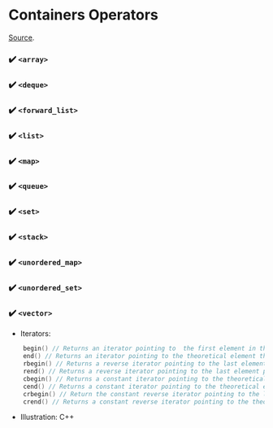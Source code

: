 # Containers Operators

[Source](https://www.cplusplus.com/reference/stl/).

### :heavy_check_mark: `<array>`

### :heavy_check_mark: `<deque>`

### :heavy_check_mark: `<forward_list>`

### :heavy_check_mark: `<list>`

### :heavy_check_mark: `<map>`

### :heavy_check_mark: `<queue>`

### :heavy_check_mark: `<set>`

### :heavy_check_mark: `<stack>`

### :heavy_check_mark: `<unordered_map>`

### :heavy_check_mark: `<unordered_set>`

### :heavy_check_mark: `<vector>`

- Iterators:

```c++
    begin() // Returns an iterator pointing to  the first element in the vector.
    end() // Returns an iterator pointing to the theoretical element that follows the last element in the vector.
    rbegin() // Returns a reverse iterator pointing to the last element in the vector (reverse beginning).
    rend() // Returns a reverse iterator pointing to the last element preceding the first elelemt in the vector (considered as reverse end).
    cbegin() // Returns a constant iterator pointing to the theoretical element preceding the first element in the vector (considered as reverse end).
    cend() // Returns a constant iterator pointing to the theoretical element that follows the last element in the vector.
    crbegin() // Return the constant reverse iterator pointing to the last element in the vector (reverse beginning). It moves from last to first element.
    crend() // Returns a constant reverse iterator pointing to the theoretical element preceding the first element in the vector (considered as reversed end).

```

- Illustration: C++
